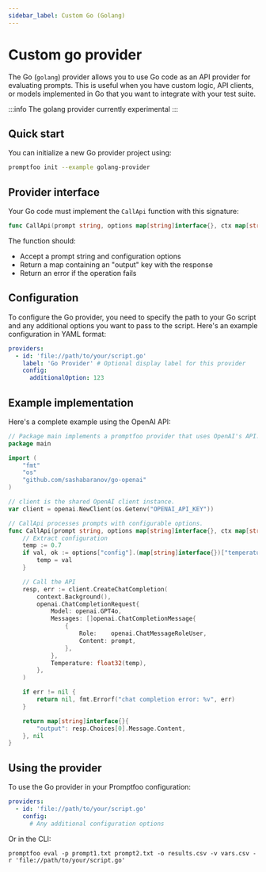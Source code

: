```yaml
---
sidebar_label: Custom Go (Golang)
---
```


# Custom go provider

The Go (`golang`) provider allows you to use Go code as an API provider for evaluating prompts. This is useful when you have custom logic, API clients, or models implemented in Go that you want to integrate with your test suite.

:::info
The golang provider currently experimental
:::

## Quick start

You can initialize a new Go provider project using:

```sh
promptfoo init --example golang-provider
```

## Provider interface

Your Go code must implement the `CallApi` function with this signature:

```go
func CallApi(prompt string, options map[string]interface{}, ctx map[string]interface{}) (map[string]interface{}, error)
```

The function should:

- Accept a prompt string and configuration options
- Return a map containing an "output" key with the response
- Return an error if the operation fails

## Configuration

To configure the Go provider, you need to specify the path to your Go script and any additional options you want to pass to the script. Here's an example configuration in YAML format:

```yaml
providers:
  - id: 'file://path/to/your/script.go'
    label: 'Go Provider' # Optional display label for this provider
    config:
      additionalOption: 123
```

## Example implementation

Here's a complete example using the OpenAI API:

```go
// Package main implements a promptfoo provider that uses OpenAI's API.
package main

import (
    "fmt"
    "os"
    "github.com/sashabaranov/go-openai"
)

// client is the shared OpenAI client instance.
var client = openai.NewClient(os.Getenv("OPENAI_API_KEY"))

// CallApi processes prompts with configurable options.
func CallApi(prompt string, options map[string]interface{}, ctx map[string]interface{}) (map[string]interface{}, error) {
    // Extract configuration
    temp := 0.7
    if val, ok := options["config"].(map[string]interface{})["temperature"].(float64); ok {
        temp = val
    }

    // Call the API
    resp, err := client.CreateChatCompletion(
        context.Background(),
        openai.ChatCompletionRequest{
            Model: openai.GPT4o,
            Messages: []openai.ChatCompletionMessage{
                {
                    Role:    openai.ChatMessageRoleUser,
                    Content: prompt,
                },
            },
            Temperature: float32(temp),
        },
    )

    if err != nil {
        return nil, fmt.Errorf("chat completion error: %v", err)
    }

    return map[string]interface{}{
        "output": resp.Choices[0].Message.Content,
    }, nil
}
```

## Using the provider

To use the Go provider in your Promptfoo configuration:

```yaml
providers:
  - id: 'file://path/to/your/script.go'
    config:
      # Any additional configuration options
```

Or in the CLI:

```
promptfoo eval -p prompt1.txt prompt2.txt -o results.csv -v vars.csv -r 'file://path/to/your/script.go'
```
